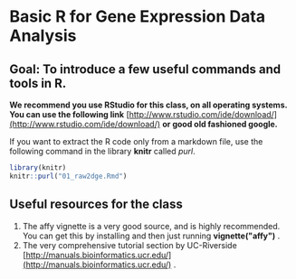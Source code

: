 Basic R for Gene Expression Data Analysis
========================================================

Goal: To introduce a few useful commands and tools in R.
--------------------------------------------------------

**We recommend you use RStudio for this class, on all operating systems. You can use the following link** [http://www.rstudio.com/ide/download/](http://www.rstudio.com/ide/download/) **or good old fashioned google.**

If you want to extract the R code only from a markdown file, use the following command in the library **knitr** called *purl*.


```r
library(knitr)
knitr::purl("01_raw2dge.Rmd")
```


Useful resources for the class
-------------------------------

1. The affy vignette is a very good source, and is highly recommended. You can get this by installing and then just running **vignette("affy")** .
2. The very comprehensive tutorial section by UC-Riverside [http://manuals.bioinformatics.ucr.edu/](http://manuals.bioinformatics.ucr.edu/) .


